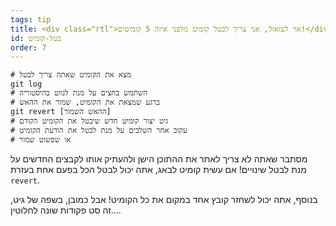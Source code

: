 ```yaml
---
tags: tip
title: <div class="rtl">אוי לעזאזל, אני צריך לבטל קומיט מלפני איזה 5 קומיטים!</div>
id: בטל-קומיט
order: 7
---
```

<div class="rtl">

```git
# מצא את הקומיט שאתה צריך לבטל
git log
# השתמש בחצים על מנת לנווט בהיסטוריה
# ברגע שמצאת את הקומיט, שמור את ההאש
git revert [ההאש השמור]
# גיט יצור קומיט חדש שיבטל את הקומיט הקודם
# עקוב אחר השלבים על מנת לבטל את הודעת הקומיט 
# או שפשוט שמור
```

מסתבר שאתה לא צריך לאתר את ההתוכן הישן ולהעתיק אותו לקבצים החדשים על מנת לבטל שינויים! אם עשית קומיט לבאג, אתה יכול לבטל הכל בפעם אחת בעזרת `revert`.

בנוסף, אתה יכול לשחזר קובץ אחד במקום את כל הקומיט! אבל כמובן, בשפה של גיט, זה סט פקודות שונה לחלוטין....
</div>